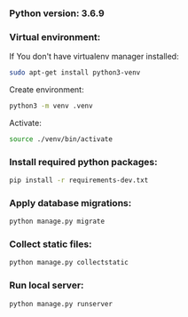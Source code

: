 ### Python version: 3.6.9

### Virtual environment:
If You don't have virtualenv manager installed:
```bash
sudo apt-get install python3-venv 
```

Create environment:
```bash
python3 -m venv .venv
```

Activate:
```bash
source ./venv/bin/activate
```

 
### Install required python packages:
```bash
pip install -r requirements-dev.txt
```


### Apply database migrations:
```bash
python manage.py migrate
```


### Collect static files:
```bash
python manage.py collectstatic
```


### Run local server:
```bash
python manage.py runserver
```